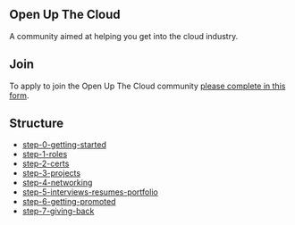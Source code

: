 
## Open Up The Cloud

A community aimed at helping you get into the cloud industry. 

## Join

To apply to join the Open Up The Cloud community [please complete in this form]([url](https://openupthecloud.com/community)). 

## Structure

- [step-0-getting-started](step-0-getting-started/index.md)
- [step-1-roles](step-1-roles/index.md)
- [step-2-certs](step-2-certs/index.md)
- [step-3-projects](step-3-projects/index.md)
- [step-4-networking](step-4-networking/index.md)
- [step-5-interviews-resumes-portfolio](step-5-interviews-resumes-portfolio/index.md)
- [step-6-getting-promoted](step-6-getting-promoted/index.md)
- [step-7-giving-back](step-7-giving-back/index.md)
